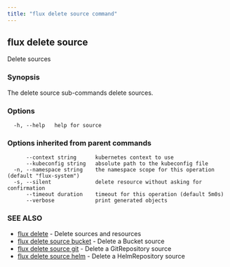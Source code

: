 ```yaml
---
title: "flux delete source command"
---
```

## flux delete source

Delete sources

### Synopsis

The delete source sub-commands delete sources.

### Options

```
  -h, --help   help for source
```

### Options inherited from parent commands

```
      --context string      kubernetes context to use
      --kubeconfig string   absolute path to the kubeconfig file
  -n, --namespace string    the namespace scope for this operation (default "flux-system")
  -s, --silent              delete resource without asking for confirmation
      --timeout duration    timeout for this operation (default 5m0s)
      --verbose             print generated objects
```

### SEE ALSO

* [flux delete](/cmd/flux_delete/)	 - Delete sources and resources
* [flux delete source bucket](/cmd/flux_delete_source_bucket/)	 - Delete a Bucket source
* [flux delete source git](/cmd/flux_delete_source_git/)	 - Delete a GitRepository source
* [flux delete source helm](/cmd/flux_delete_source_helm/)	 - Delete a HelmRepository source

